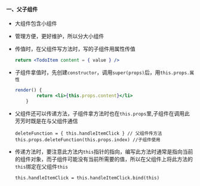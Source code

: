 #### 一、父子组件

* 大组件包含小组件

* 管理方便，更好维护，所以分大小组件

* 传值时，在父组件写方法时，写的子组件用属性传值

  ```jsx
  return <TodoItem content = { value } />
  ```

* 子组件拿值时，先创建`constructor`，调用`super(props)`后，用`this.props.属性`

  ```jsx
  render() {
          return <li>{this.props.content}</li>
      }
  ```

* 父组件还可以传递方法，子组件拿方法时也在`this.props`里,子组件在调用此芳芳时既是在与父组件通信

  ```JSX
  deleteFunction = { this.handleItemClick } // 父组件传方法
  this.props.deleteFunction(this.props.index) //子组件使用
  ```

* 传递方法时，要注意此方法内`this`指针的指向，编写此方法时通常是指向当前的组件对象，而子组件可能没有当前所需要的值，所以在父组件上将此方法的`this`绑定在父组件`this`

  ```JSX
  this.handleItemClick = this.handleItemClick.bind(this)
  ```

  